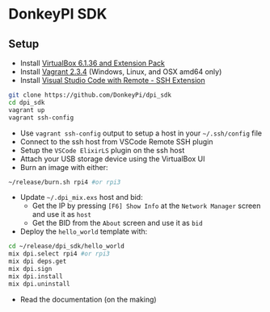 # DonkeyPI SDK

## Setup

- Install [VirtualBox 6.1.36 and Extension Pack](https://download.virtualbox.org/virtualbox/6.1.36/)
- Install [Vagrant 2.3.4](https://releases.hashicorp.com/vagrant/2.3.4/) (Windows, Linux, and OSX amd64 only)
- Install [Visual Studio Code with Remote - SSH Extension](https://code.visualstudio.com/docs/remote/ssh)
```bash
git clone https://github.com/DonkeyPi/dpi_sdk
cd dpi_sdk
vagrant up
vagrant ssh-config
```
- Use `vagrant ssh-config` output to setup a host in your `~/.ssh/config` file
- Connect to the ssh host from VSCode Remote SSH plugin
- Setup the `VSCode ElixirLS` plugin on the ssh host
- Attach your USB storage device using the VirtualBox UI
- Burn an image with either:
```bash
~/release/burn.sh rpi4 #or rpi3
```
- Update `~/.dpi_mix.exs` host and bid:
    - Get the IP by pressing `[F6] Show Info` at the `Network Manager` screen and use it as `host`
    - Get the BID from the `About` screen and use it as `bid`
- Deploy the `hello_world` template with:
```bash
cd ~/release/dpi_sdk/hello_world
mix dpi.select rpi4 #or rpi3
mix dpi deps.get
mix dpi.sign
mix dpi.install
mix dpi.uninstall
```
- Read the documentation (on the making)
